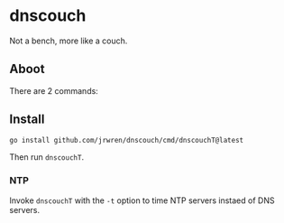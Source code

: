# dnscouch

Not a bench, more like a couch.

## Aboot

There are 2 commands:

## Install

```sh
go install github.com/jrwren/dnscouch/cmd/dnscouchT@latest
```

Then run `dnscouchT`.

### NTP

Invoke `dnscouchT` with the `-t` option to time NTP servers instaed of DNS
servers.
